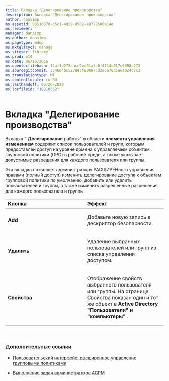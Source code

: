```yaml
---
title: Вкладка "Делегирование производства"
description: Вкладка "Делегирование производства"
author: dansimp
ms.assetid: 9851637d-d5c1-4d29-8582-e8779500a14e
ms.reviewer: ''
manager: dansimp
ms.author: dansimp
ms.pagetype: mdop
ms.mktglfcycl: manage
ms.sitesec: library
ms.prod: w10
ms.date: 06/16/2016
ms.openlocfilehash: 14af1d275aacc9bd61afa6f4114c017c9908a273
ms.sourcegitcommit: 354664bc527d93f80687cd2eba70d1eea024c7c3
ms.translationtype: MT
ms.contentlocale: ru-RU
ms.lasthandoff: 06/26/2020
ms.locfileid: "10818552"
---
```

# Вкладка "Делегирование производства"


Вкладка " **Делегирование** работы" в области **элемента управления изменением** содержит список пользователей и групп, которым предоставлен доступ на уровне домена к управляемым объектам групповой политики (GPO) в рабочей среде, а также указывает допустимые разрешения для каждого пользователя или группы.

Эта вкладка позволяет администратору РАСШИРЕНного управления правами (полный доступ) изменить делегирование доступа к объектам групповой политики по умолчанию, добавить или удалить пользователей и группы, а также изменить разрешенные разрешения для каждого пользователя и группы.

<table>
<colgroup>
<col width="50%" />
<col width="50%" />
</colgroup>
<thead>
<tr class="header">
<th align="left">Кнопка</th>
<th align="left">Эффект</th>
</tr>
</thead>
<tbody>
<tr class="odd">
<td align="left"><p><strong>Add</strong></p></td>
<td align="left"><p>Добавьте новую запись в дескриптор безопасности.</p></td>
</tr>
<tr class="even">
<td align="left"><p><strong>Удалить</strong></p></td>
<td align="left"><p>Удаление выбранных пользователей или групп из списка управления доступом.</p></td>
</tr>
<tr class="odd">
<td align="left"><p><strong>Свойства</strong></p></td>
<td align="left"><p>Отображение свойств выбранного пользователя или группы. На странице Свойства показан один и тот же объект в <strong> Active Directory "Пользователи" и "компьютеры" </strong> .</p></td>
</tr>
</tbody>
</table>

 

### Дополнительные ссылки

-   [Пользовательский интерфейс: расширенное управление групповыми политиками](user-interface-advanced-group-policy-management-agpm30ops.md)

-   [Выполнение задач администратора AGPM](performing-agpm-administrator-tasks-agpm30ops.md)

 

 





